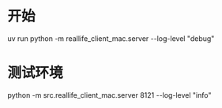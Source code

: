 # 开始
uv run python -m reallife_client_mac.server --log-level "debug"
# 测试环境
python -m src.reallife_client_mac.server 8121 --log-level "info"
